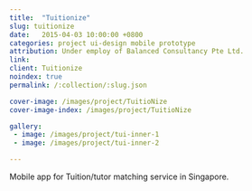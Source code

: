 ```yaml
---
title:  "Tuitionize"
slug: tuitionize
date:   2015-04-03 10:00:00 +0800
categories: project ui-design mobile prototype 
attribution: Under employ of Balanced Consultancy Pte Ltd.
link: 
client: Tuitionize
noindex: true
permalink: /:collection/:slug.json

cover-image: /images/project/TuitioNize
cover-image-index: /images/project/TuitioNize

gallery:
 - image: /images/project/tui-inner-1
 - image: /images/project/tui-inner-2

---
```


Mobile app for Tuition/tutor matching service in Singapore.

<!-- Designed user interface for app. Worked closely with client and marketing agency in formulating the design. -->